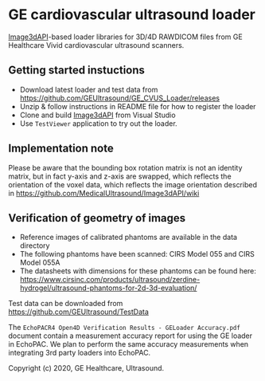 # GE cardiovascular ultrasound loader
[Image3dAPI](https://github.com/MedicalUltrasound/Image3dAPI)-based loader libraries for 3D/4D RAWDICOM files from GE Healthcare Vivid cardiovascular ultrasound scanners.

## Getting started instuctions
* Download latest loader and test data from https://github.com/GEUltrasound/GE_CVUS_Loader/releases
* Unzip & follow instructions in README file for how to register the loader
* Clone and build [Image3dAPI](https://github.com/MedicalUltrasound/Image3dAPI) from Visual Studio
* Use `TestViewer` application to try out the loader. 

## Implementation note
Please be aware that the bounding box rotation matrix is not an identity matrix, but in fact y-axis and z-axis are swapped, which reflects the orientation of the voxel data, which reflects the image orientation described in https://github.com/MedicalUltrasound/Image3dAPI/wiki

## Verification of geometry of images
* Reference images of calibrated phantoms are available in the data directory
* The following phantoms have been scanned: CIRS Model 055 and CIRS Model 055A
* The datasheets with dimensions for these phantoms can be found here: https://www.cirsinc.com/products/ultrasound/zerdine-hydrogel/ultrasound-phantoms-for-2d-3d-evaluation/

Test data can be downloaded from https://github.com/GEUltrasound/TestData

The `EchoPACR4 Open4D Verification Results - GELoader Accuracy.pdf` document contain a measurement accuracy report for using the GE loader in EchoPAC. We plan to perform the same accuracy measurements when integrating 3rd party loaders into EchoPAC.

Copyright (c) 2020, GE Healthcare, Ultrasound.
